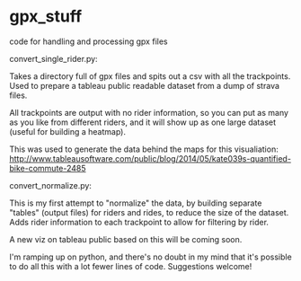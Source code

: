 gpx_stuff
=========

code for handling and processing gpx files

convert_single_rider.py:

Takes a directory full of gpx files and spits out a csv with all the trackpoints. Used to prepare a tableau public readable dataset from a dump of strava files.

All trackpoints are output with no rider information, so you can put as many as you like from different riders, and it will show up as one large dataset (useful for building a heatmap).

This was used to generate the data behind the maps for this visualiation:
http://www.tableausoftware.com/public/blog/2014/05/kate039s-quantified-bike-commute-2485


convert_normalize.py:

This is my first attempt to "normalize" the data, by building separate "tables" (output files) for riders and rides, to reduce the size of the dataset. Adds rider information to each trackpoint to allow for filtering by rider.

A new viz on tableau public based on this will be coming soon.


I'm ramping up on python, and there's no doubt in my mind that it's possible to do all this with a lot fewer lines of code. Suggestions welcome!
